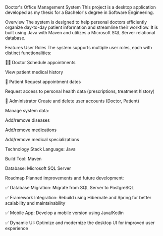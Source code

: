 Doctor's Office Management System
This project is a desktop application developed as my thesis for a Bachelor's degree in Software Engineering.

Overview
The system is designed to help personal doctors efficiently organize day-to-day patient information and streamline their workflow. It is built using Java with Maven and utilizes a Microsoft SQL Server relational database.

Features
User Roles
The system supports multiple user roles, each with distinct functionalities:

🧑‍⚕️ Doctor
Schedule appointments

View patient medical history

👤 Patient
Request appointment dates

Request access to personal health data (prescriptions, treatment history)

🔐 Administrator
Create and delete user accounts (Doctor, Patient)

Manage system data:

Add/remove diseases

Add/remove medications

Add/remove medical specializations

Technology Stack
Language: Java

Build Tool: Maven

Database: Microsoft SQL Server

Roadmap
Planned improvements and future development:

✅ Database Migration: Migrate from SQL Server to PostgreSQL

✅ Framework Integration: Rebuild using Hibernate and Spring for better scalability and maintainability

✅ Mobile App: Develop a mobile version using Java/Kotlin

✅ Dynamic UI: Optimize and modernize the desktop UI for improved user experience
